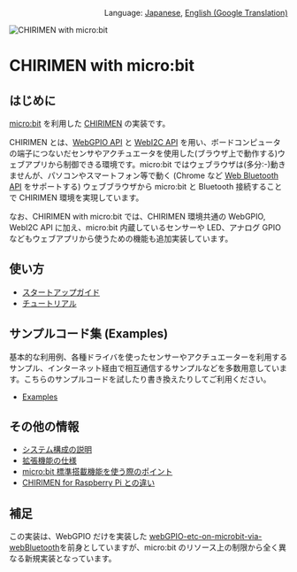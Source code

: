 <p align="right">Language: <a href="https://chirimen.org/chirimen-micro-bit/">Japanese</a>, <a href="https://translate.google.co.jp/translate?sl=ja&tl=en&u=https%3A%2F%2Fchirimen.org%2Fchirimen-micro-bit%2F">English (Google Translation)</a></p>

![CHIRIMEN with micro:bit](imgs/CHIRIMEN_MICROBIT.png "CHIRIMEN with micro:bit")

# CHIRIMEN with micro:bit

## はじめに

[micro:bit](https://microbit.org/) を利用した [CHIRIMEN](https://chirimen.org/#about) の実装です。

CHIRIMEN とは、[WebGPIO API](https://github.com/browserobo/WebGPIO) と [WebI2C API](https://github.com/browserobo/WebI2C) を用い、ボードコンピュータの端子につないだセンサやアクチュエータを使用した(ブラウザ上で動作する)ウェブアプリから制御できる環境です。micro:bit ではウェブラウザは(多分:-)動きませんが、パソコンやスマートフォン等で動く (Chrome など [Web Bluetooth API](https://webbluetoothcg.github.io/web-bluetooth/) をサポートする) ウェブブラウザから micro:bit と Bluetooth 接続することで CHIRIMEN 環境を実現しています。

なお、CHIRIMEN with micro:bit では、CHIRIMEN 環境共通の WebGPIO, WebI2C API に加え、micro:bit 内蔵しているセンサーや LED、アナログ GPIO などもウェブアプリから使うための機能も追加実装しています。

## 使い方

- [スタートアップガイド](guidebooks/startup.md)
- [チュートリアル](https://tutorial.chirimen.org/microbit/)

## サンプルコード集 (Examples)

基本的な利用例、各種ドライバを使ったセンサーやアクチュエーターを利用するサンプル、インターネット経由で相互通信するサンプルなどを多数用意しています。こちらのサンプルコードを試したり書き換えたりしてご利用ください。

- [Examples](examples/)

## その他の情報

- [システム構成の説明](guidebooks/systemConfiguration.md)
- [拡張機能の仕様](guidebooks/extendedFunctions.md)
- [micro:bit 標準搭載機能を使う際のポイント](guidebooks/features.md)
- [CHIRIMEN for Raspberry Pi との違い](guidebooks/diff_rpi3.md)

## 補足

この実装は、WebGPIO だけを実装した [webGPIO-etc-on-microbit-via-webBluetooth](https://github.com/chirimen-oh/webGPIO-etc-on-microbit-via-webBluetooth)を前身としていますが、micro:bit のリソース上の制限から全く異なる新規実装となっています。
